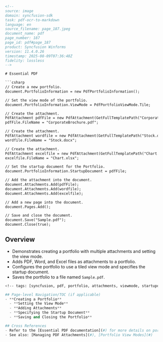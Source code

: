 ```html
<!--
source: image
domain: syncfusion-sdk
task: pdf-ocr-to-markdown
language: en
source_filename: page_187.jpeg
document_name: pdf
page_number: 187
page_id: pdf#page_187
product: Syncfusion Winforms
version: 11.4.0.26
timestamp: 2025-08-09T07:36:48Z
fidelity: lossless
-->

# Essential PDF

```csharp
// Create a new portfolio.
document.PortfolioInformation = new PdfPortfolioInformation();

// Set the view mode of the portfolio.
document.PortfolioInformation.ViewMode = PdfPortfolioViewMode.Tile;

// Create the attachment.
PdfAttachment pdfFile = new PdfAttachment(GetFullTemplatePath("CorporateBrochure.pdf"));
pdfFile.FileName = "CorporateBrochure.pdf";

// Create the attachment.
PdfAttachment wordfile = new PdfAttachment(GetFullTemplatePath("Stock.docx"));
wordfile.FileName = "Stock.docx";

// Create the attachment.
PdfAttachment excelfile = new PdfAttachment(GetFullTemplatePath("Chart.xlsx"));
excelfile.FileName = "Chart.xlsx";

// Set the startup document for the Portfolio.
document.PortfolioInformation.StartupDocument = pdfFile;

// Add the attachment into the document.
document.Attachments.Add(pdfFile);
document.Attachments.Add(wordfile);
document.Attachments.Add(excelfile);

// Add a new page into the document.
document.Pages.Add();

// Save and close the document.
document.Save("Sample.pdf");
document.Close(true);
```

## Overview
- Demonstrates creating a portfolio with multiple attachments and setting the view mode.
- Adds PDF, Word, and Excel files as attachments to a portfolio.
- Configures the portfolio to use a tiled view mode and specifies the startup document.
- Saves the portfolio to a file named `Sample.pdf`.

```bash
<!-- tags: [syncfusion, pdf, portfolio, attachments, viewmode, startupdocument] keywords: [portfolio, attachments, tiled view, startup document, save pdf, close] -->
```
```python
## Page-level Navigation/TOC (if applicable)
- **Creating a Portfolio**
  - **Setting the View Mode**
  - **Adding Attachments**
  - **Specifying the Startup Document**
  - **Saving and Closing the Portfolio**

## Cross References
- Refer to the [Essential PDF documentation](#) for more details on portfolio functionality.
- See also: [Managing PDF Attachments](#), [Portfolio View Modes](#)

```